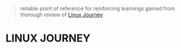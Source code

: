  > reliable point of reference for reinforcing learnings gained from thorough review of [Linux Journey](https://linuxjourney.com)
 
 # LINUX JOURNEY
 
 
